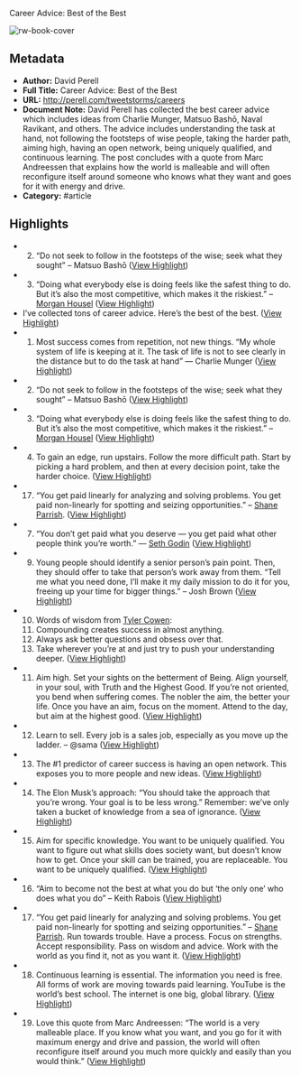 Career Advice: Best of the Best

![rw-book-cover](https://149483024.v2.pressablecdn.com/wp-content/uploads/2018/03/sandro-katalina-457230-unsplash.jpg)

## Metadata
- **Author:** David Perell
- **Full Title:** Career Advice: Best of the Best
- **URL:** http://perell.com/tweetstorms/careers
- **Document Note:** David Perell has collected the best career advice which includes ideas from Charlie Munger, Matsuo Bashō, Naval Ravikant, and others. The advice includes understanding the task at hand, not following the footsteps of wise people, taking the harder path, aiming high, having an open network, being uniquely qualified, and continuous learning. The post concludes with a quote from Marc Andreessen that explains how the world is malleable and will often reconfigure itself around someone who knows what they want and goes for it with energy and drive.
- **Category:** #article

## Highlights
- 2. “Do not seek to follow in the footsteps of the wise; seek what they sought” – Matsuo Bashō ([View Highlight](https://read.readwise.io/read/01h0hh44515tgz8tfvmeq7mnef))
- 3. “Doing what everybody else is doing feels like the safest thing to do. But it’s also the most competitive, which makes it the riskiest.” – [Morgan Housel](http://perell.com/podcast/morgan) ([View Highlight](https://read.readwise.io/read/01h0hh4cj5nkbyva9ec4bgd080))
- I’ve collected tons of career advice. Here’s the best of the best. ([View Highlight](https://read.readwise.io/read/01h1dx5hbdq18g1hbsw29p8whf))
- 1. Most success comes from repetition, not new things. “My whole system of life is keeping at it. The task of life is not to see clearly in the distance but to do the task at hand” — Charlie Munger ([View Highlight](https://read.readwise.io/read/01h0hh1n771tzgmq0j5z6erdqh))
- 2. “Do not seek to follow in the footsteps of the wise; seek what they sought” – Matsuo Bashō ([View Highlight](https://read.readwise.io/read/01h0hh15pa3r8yhaf4zzc50s0f))
- 3. “Doing what everybody else is doing feels like the safest thing to do. But it’s also the most competitive, which makes it the riskiest.” – [Morgan Housel](http://perell.com/podcast/morgan) ([View Highlight](https://read.readwise.io/read/01h0hh16kf72apcehp4xdrfn44))
- 4. To gain an edge, run upstairs. Follow the more difficult path. Start by picking a hard problem, and then at every decision point, take the harder choice. ([View Highlight](https://read.readwise.io/read/01h0hh2c31gjr90wyx2znk1ky2))
- 17. “You get paid linearly for analyzing and solving problems. You get paid non-linearly for spotting and seizing opportunities.” – [Shane Parrish](http://perell.com/podcast/shane). ([View Highlight](https://read.readwise.io/read/01h0jj6f6s074d73kab7yz43g7))
- 7. “You don’t get paid what you deserve — you get paid what other people think you’re worth.” — [Seth Godin](http://perell.com/seth) ([View Highlight](https://read.readwise.io/read/01h0hgh9tr313ct9s75r6nn7nm))
- 9. Young people should identify a senior person’s pain point. Then, they should offer to take that person’s work away from them. “Tell me what you need done, I’ll make it my daily mission to do it for you, freeing up your time for bigger things.” – Josh Brown ([View Highlight](https://read.readwise.io/read/01h0hgmqbb34b66gpx36y851fq))
- 10. Words of wisdom from [Tyler Cowen](http://perell.com/podcast/tyler):
  1. Compounding creates success in almost anything.
  2. Always ask better questions and obsess over that.
  3. Take wherever you’re at and just try to push your understanding deeper. ([View Highlight](https://read.readwise.io/read/01h0hgn2h02rszjwmtwy6wj6p2))
- 11. Aim high.
  Set your sights on the betterment of Being. Align yourself, in your soul, with Truth and the Highest Good. If you’re not oriented, you bend when suffering comes. The nobler the aim, the better your life. Once you have an aim, focus on the moment. Attend to the day, but aim at the highest good. ([View Highlight](https://read.readwise.io/read/01h0hgp006wgz2jr2a2wzt0qba))
- 12. Learn to sell. Every job is a sales job, especially as you move up the ladder. – @sama ([View Highlight](https://read.readwise.io/read/01h0hgp345p4xdtd7g3y6vf1p5))
- 13. The #1 predictor of career success is having an open network. This exposes you to more people and new ideas. ([View Highlight](https://read.readwise.io/read/01h0hgpepghwrf0tp69dhmxemj))
- 14. The Elon Musk’s approach: “You should take the approach that you’re wrong. Your goal is to be less wrong.” Remember: we’ve only taken a bucket of knowledge from a sea of ignorance. ([View Highlight](https://read.readwise.io/read/01h0hgpw63zvqd6479rvp1xnbn))
- 15. Aim for specific knowledge. You want to be uniquely qualified. You want to figure out what skills does society want, but doesn’t know how to get. Once your skill can be trained, you are replaceable. You want to be uniquely qualified. ([View Highlight](https://read.readwise.io/read/01h0hgq1118rys30bj47amfa26))
- 16. “Aim to become not the best at what you do but ‘the only one’ who does what you do” – Keith Rabois ([View Highlight](https://read.readwise.io/read/01h0hgrgm0fccy8s814n3dk7he))
- 17. “You get paid linearly for analyzing and solving problems. You get paid non-linearly for spotting and seizing opportunities.” – [Shane Parrish](http://perell.com/podcast/shane).
  Run towards trouble. Have a process. Focus on strengths. Accept responsibility. Pass on wisdom and advice. Work with the world as you find it, not as you want it. ([View Highlight](https://read.readwise.io/read/01h0hgw47krhqesy73ta9850ej))
- 18. Continuous learning is essential. The information you need is free. All forms of work are moving towards paid learning. YouTube is the world’s best school. The internet is one big, global library. ([View Highlight](https://read.readwise.io/read/01h0hgwjk8e7s7e0n6se68dpnv))
- 19. Love this quote from Marc Andreessen: “The world is a very malleable place. If you know what you want, and you go for it with maximum energy and drive and passion, the world will often reconfigure itself around you much more quickly and easily than you would think.” ([View Highlight](https://read.readwise.io/read/01h0hgwvj0t793kf422ms3qn7t))
